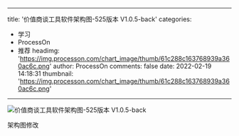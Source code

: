 
---
title: '价值商谈工具软件架构图-525版本 V1.0.5-back'
categories: 
 - 学习
 - ProcessOn
 - 推荐
headimg: 'https://img.processon.com/chart_image/thumb/61c288c163768939a360ac6c.png'
author: ProcessOn
comments: false
date: 2022-02-19 14:18:31
thumbnail: 'https://img.processon.com/chart_image/thumb/61c288c163768939a360ac6c.png'
---

<div>   
<img class="thumb" alt="价值商谈工具软件架构图-525版本 V1.0.5-back" src="https://img.processon.com/chart_image/thumb/61c288c163768939a360ac6c.png" referrerpolicy="no-referrer">
<p>架构图修改</p>  
</div>
            